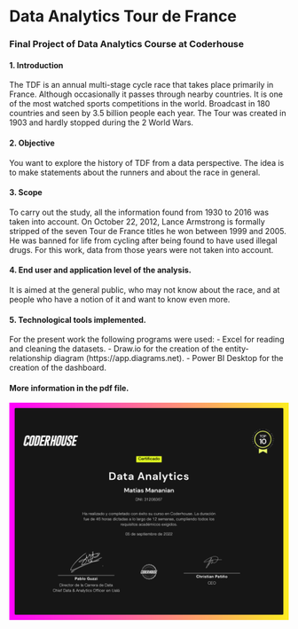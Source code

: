 <h1>Data Analytics Tour de France</h2>

<h3>Final Project of Data Analytics Course at Coderhouse</h3>


<h4> 1. Introduction</h4>
The TDF is an annual multi-stage cycle race that takes place primarily in France. Although occasionally it passes through nearby countries.
It is one of the most watched sports competitions in the world. Broadcast in 180 countries and seen by 3.5 billion people each year.
The Tour was created in 1903 and hardly stopped during the 2 World Wars.

<h4> 2. Objective </h4>
You want to explore the history of TDF from a data perspective.
The idea is to make statements about the runners and about the race in general.

<h4> 3. Scope </h4>
To carry out the study, all the information found from 1930 to 2016 was taken into account.
On October 22, 2012, Lance Armstrong is formally stripped of the seven Tour de France titles he won between 1999 and 2005. He was banned for life from cycling after being found to have used illegal drugs.
For this work, data from those years were not taken into account.

<h4> 4. End user and application level of the analysis. </h4>
It is aimed at the general public, who may not know about the race, and at people who have a notion of it and want to know even more.

<h4> 5. Technological tools implemented. </h4> 
For the present work the following programs were used:
- Excel for reading and cleaning the datasets.
- Draw.io for the creation of the entity-relationship diagram (https://app.diagrams.net).
- Power BI Desktop for the creation of the dashboard.



<h4> More information in the pdf file.</h4>

![](./DataAnalitycsCertificate.png)
